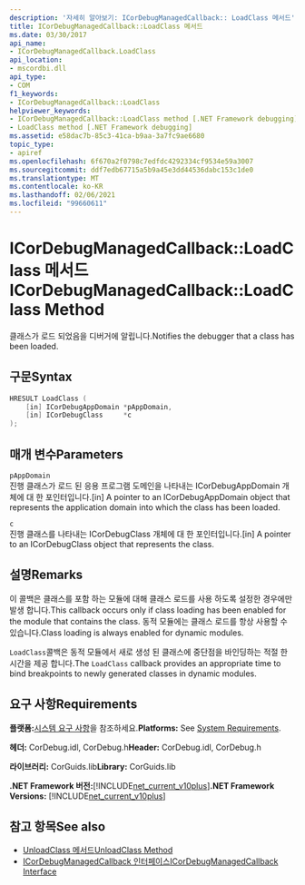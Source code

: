 ```yaml
---
description: '자세히 알아보기: ICorDebugManagedCallback:: LoadClass 메서드'
title: ICorDebugManagedCallback::LoadClass 메서드
ms.date: 03/30/2017
api_name:
- ICorDebugManagedCallback.LoadClass
api_location:
- mscordbi.dll
api_type:
- COM
f1_keywords:
- ICorDebugManagedCallback::LoadClass
helpviewer_keywords:
- ICorDebugManagedCallback::LoadClass method [.NET Framework debugging]
- LoadClass method [.NET Framework debugging]
ms.assetid: e58dac7b-85c3-41ca-b9aa-3a7fc9ae6680
topic_type:
- apiref
ms.openlocfilehash: 6f670a2f0798c7edfdc4292334cf9534e59a3007
ms.sourcegitcommit: ddf7edb67715a5b9a45e3dd44536dabc153c1de0
ms.translationtype: MT
ms.contentlocale: ko-KR
ms.lasthandoff: 02/06/2021
ms.locfileid: "99660611"
---
```

# <a name="icordebugmanagedcallbackloadclass-method"></a><span data-ttu-id="516e6-103">ICorDebugManagedCallback::LoadClass 메서드</span><span class="sxs-lookup"><span data-stu-id="516e6-103">ICorDebugManagedCallback::LoadClass Method</span></span>

<span data-ttu-id="516e6-104">클래스가 로드 되었음을 디버거에 알립니다.</span><span class="sxs-lookup"><span data-stu-id="516e6-104">Notifies the debugger that a class has been loaded.</span></span>  
  
## <a name="syntax"></a><span data-ttu-id="516e6-105">구문</span><span class="sxs-lookup"><span data-stu-id="516e6-105">Syntax</span></span>  
  
```cpp  
HRESULT LoadClass (  
    [in] ICorDebugAppDomain *pAppDomain,  
    [in] ICorDebugClass     *c  
);  
```  
  
## <a name="parameters"></a><span data-ttu-id="516e6-106">매개 변수</span><span class="sxs-lookup"><span data-stu-id="516e6-106">Parameters</span></span>  

 `pAppDomain`  
 <span data-ttu-id="516e6-107">진행 클래스가 로드 된 응용 프로그램 도메인을 나타내는 ICorDebugAppDomain 개체에 대 한 포인터입니다.</span><span class="sxs-lookup"><span data-stu-id="516e6-107">[in] A pointer to an ICorDebugAppDomain object that represents the application domain into which the class has been loaded.</span></span>  
  
 `c`  
 <span data-ttu-id="516e6-108">진행 클래스를 나타내는 ICorDebugClass 개체에 대 한 포인터입니다.</span><span class="sxs-lookup"><span data-stu-id="516e6-108">[in] A pointer to an ICorDebugClass object that represents the class.</span></span>  
  
## <a name="remarks"></a><span data-ttu-id="516e6-109">설명</span><span class="sxs-lookup"><span data-stu-id="516e6-109">Remarks</span></span>  

 <span data-ttu-id="516e6-110">이 콜백은 클래스를 포함 하는 모듈에 대해 클래스 로드를 사용 하도록 설정한 경우에만 발생 합니다.</span><span class="sxs-lookup"><span data-stu-id="516e6-110">This callback occurs only if class loading has been enabled for the module that contains the class.</span></span> <span data-ttu-id="516e6-111">동적 모듈에는 클래스 로드를 항상 사용할 수 있습니다.</span><span class="sxs-lookup"><span data-stu-id="516e6-111">Class loading is always enabled for dynamic modules.</span></span>  
  
 <span data-ttu-id="516e6-112">`LoadClass`콜백은 동적 모듈에서 새로 생성 된 클래스에 중단점을 바인딩하는 적절 한 시간을 제공 합니다.</span><span class="sxs-lookup"><span data-stu-id="516e6-112">The `LoadClass` callback provides an appropriate time to bind breakpoints to newly generated classes in dynamic modules.</span></span>  
  
## <a name="requirements"></a><span data-ttu-id="516e6-113">요구 사항</span><span class="sxs-lookup"><span data-stu-id="516e6-113">Requirements</span></span>  

 <span data-ttu-id="516e6-114">**플랫폼:**[시스템 요구 사항](../../get-started/system-requirements.md)을 참조하세요.</span><span class="sxs-lookup"><span data-stu-id="516e6-114">**Platforms:** See [System Requirements](../../get-started/system-requirements.md).</span></span>  
  
 <span data-ttu-id="516e6-115">**헤더:** CorDebug.idl, CorDebug.h</span><span class="sxs-lookup"><span data-stu-id="516e6-115">**Header:** CorDebug.idl, CorDebug.h</span></span>  
  
 <span data-ttu-id="516e6-116">**라이브러리:** CorGuids.lib</span><span class="sxs-lookup"><span data-stu-id="516e6-116">**Library:** CorGuids.lib</span></span>  
  
 <span data-ttu-id="516e6-117">**.NET Framework 버전:**[!INCLUDE[net_current_v10plus](../../../../includes/net-current-v10plus-md.md)]</span><span class="sxs-lookup"><span data-stu-id="516e6-117">**.NET Framework Versions:** [!INCLUDE[net_current_v10plus](../../../../includes/net-current-v10plus-md.md)]</span></span>  
  
## <a name="see-also"></a><span data-ttu-id="516e6-118">참고 항목</span><span class="sxs-lookup"><span data-stu-id="516e6-118">See also</span></span>

- [<span data-ttu-id="516e6-119">UnloadClass 메서드</span><span class="sxs-lookup"><span data-stu-id="516e6-119">UnloadClass Method</span></span>](icordebugmanagedcallback-unloadclass-method.md)
- [<span data-ttu-id="516e6-120">ICorDebugManagedCallback 인터페이스</span><span class="sxs-lookup"><span data-stu-id="516e6-120">ICorDebugManagedCallback Interface</span></span>](icordebugmanagedcallback-interface.md)
